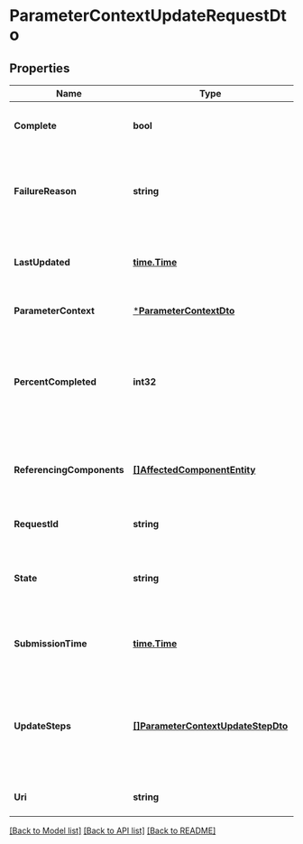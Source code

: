 # ParameterContextUpdateRequestDto

## Properties
Name | Type | Description | Notes
------------ | ------------- | ------------- | -------------
**Complete** | **bool** | Whether or not the request is completed | [optional] [default to null]
**FailureReason** | **string** | The reason for the request failing, or null if the request has not failed | [optional] [default to null]
**LastUpdated** | [**time.Time**](time.Time.md) | The timestamp of when the request was last updated | [optional] [default to null]
**ParameterContext** | [***ParameterContextDto**](ParameterContextDTO.md) |  | [optional] [default to null]
**PercentCompleted** | **int32** | A value between 0 and 100 (inclusive) indicating how close the request is to completion | [optional] [default to null]
**ReferencingComponents** | [**[]AffectedComponentEntity**](AffectedComponentEntity.md) | The components that are referenced by the update. | [optional] [default to null]
**RequestId** | **string** | The ID of the request | [optional] [default to null]
**State** | **string** | A description of the current state of the request | [optional] [default to null]
**SubmissionTime** | [**time.Time**](time.Time.md) | The timestamp of when the request was submitted | [optional] [default to null]
**UpdateSteps** | [**[]ParameterContextUpdateStepDto**](ParameterContextUpdateStepDTO.md) | The steps that are required in order to complete the request, along with the status of each | [optional] [default to null]
**Uri** | **string** | The URI for the request | [optional] [default to null]

[[Back to Model list]](../README.md#documentation-for-models) [[Back to API list]](../README.md#documentation-for-api-endpoints) [[Back to README]](../README.md)

